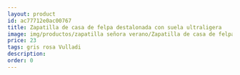 ```yaml
---
layout: product
id: ac77712e0ac00767
title: Zapatilla de casa de felpa destalonada con suela ultraligera
image: img/productos/zapatilla señora verano/Zapatilla de casa de felpa destalonada con suela ultraligera=23=gris rosa Vulladi.webp
price: 23
tags: gris rosa Vulladi
description: 
order: 0
---
```

